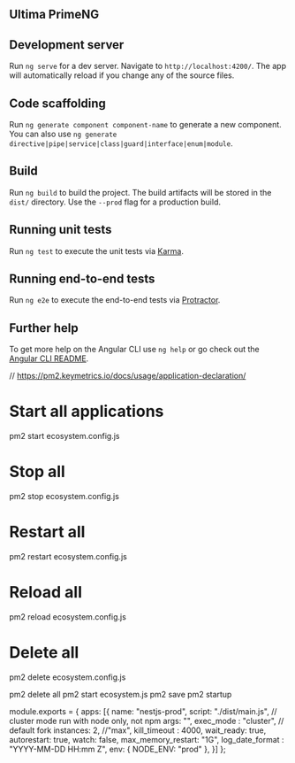 ## Ultima PrimeNG

## Development server

Run `ng serve` for a dev server. Navigate to `http://localhost:4200/`. The app will automatically reload if you change any of the source files.

## Code scaffolding

Run `ng generate component component-name` to generate a new component. You can also use `ng generate directive|pipe|service|class|guard|interface|enum|module`.

## Build

Run `ng build` to build the project. The build artifacts will be stored in the `dist/` directory. Use the `--prod` flag for a production build.

## Running unit tests

Run `ng test` to execute the unit tests via [Karma](https://karma-runner.github.io).

## Running end-to-end tests

Run `ng e2e` to execute the end-to-end tests via [Protractor](http://www.protractortest.org/).

## Further help

To get more help on the Angular CLI use `ng help` or go check out the [Angular CLI README](https://github.com/angular/angular-cli/blob/master/README.md).


// https://pm2.keymetrics.io/docs/usage/application-declaration/
# Start all applications
pm2 start ecosystem.config.js
# Stop all
pm2 stop ecosystem.config.js
# Restart all
pm2 restart ecosystem.config.js
# Reload all
pm2 reload ecosystem.config.js
# Delete all
pm2 delete ecosystem.config.js

pm2 delete all
pm2 start ecosystem.js
pm2 save
pm2 startup

module.exports = {
  apps: [{
    name: "nestjs-prod",
    script: "./dist/main.js", // cluster mode run with node only, not npm
    args: "",
    exec_mode : "cluster", // default fork
    instances: 2, //"max",
    kill_timeout : 4000,
    wait_ready: true,
    autorestart: true,
    watch: false,
    max_memory_restart: "1G",
    log_date_format : "YYYY-MM-DD HH:mm Z",
    env: {
      NODE_ENV: "prod"
    },
  }]
};
